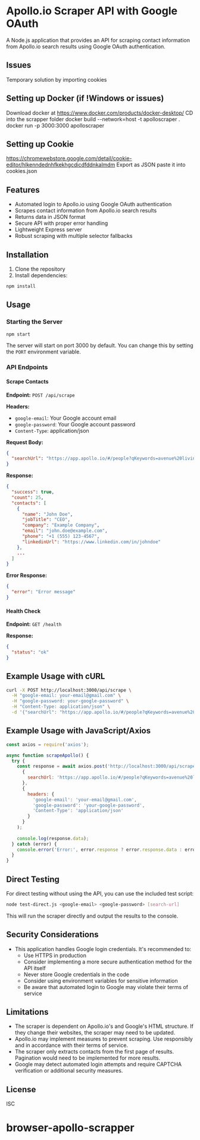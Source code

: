 # Apollo.io Scraper API with Google OAuth

A Node.js application that provides an API for scraping contact information from Apollo.io search results using Google OAuth authentication.

## Issues
  Temporary solution by importing cookies
  
## Setting up Docker (if !Windows or issues)
  Download docker at https://www.docker.com/products/docker-desktop/
  CD into the scrapper folder
  docker build --network=host -t apolloscraper .
  docker run -p 3000:3000 apolloscraper


## Setting up Cookie
https://chromewebstore.google.com/detail/cookie-editor/hlkenndednhfkekhgcdicdfddnkalmdm 
Export as JSON
paste it into cookies.json

## Features

- Automated login to Apollo.io using Google OAuth authentication
- Scrapes contact information from Apollo.io search results
- Returns data in JSON format
- Secure API with proper error handling
- Lightweight Express server
- Robust scraping with multiple selector fallbacks

## Installation

1. Clone the repository
2. Install dependencies:

```bash
npm install
```

## Usage

### Starting the Server

```bash
npm start
```

The server will start on port 3000 by default. You can change this by setting the `PORT` environment variable.

### API Endpoints

#### Scrape Contacts

**Endpoint:** `POST /api/scrape`

**Headers:**
- `google-email`: Your Google account email
- `google-password`: Your Google account password
- `Content-Type`: application/json

**Request Body:**
```json
{
  "searchUrl": "https://app.apollo.io/#/people?qKeywords=avenue%20living&personTitles[]=ceo&sortAscending=false&sortByField=%5Bnone%5D&page=1"
}
```

**Response:**
```json
{
  "success": true,
  "count": 25,
  "contacts": [
    {
      "name": "John Doe",
      "jobTitle": "CEO",
      "company": "Example Company",
      "email": "john.doe@example.com",
      "phone": "+1 (555) 123-4567",
      "linkedinUrl": "https://www.linkedin.com/in/johndoe"
    },
    ...
  ]
}
```

**Error Response:**
```json
{
  "error": "Error message"
}
```

#### Health Check

**Endpoint:** `GET /health`

**Response:**
```json
{
  "status": "ok"
}
```

## Example Usage with cURL

```bash
curl -X POST http://localhost:3000/api/scrape \
  -H "google-email: your-email@gmail.com" \
  -H "google-password: your-google-password" \
  -H "Content-Type: application/json" \
  -d '{"searchUrl": "https://app.apollo.io/#/people?qKeywords=avenue%20living&personTitles[]=ceo&sortAscending=false&sortByField=%5Bnone%5D&page=1"}'
```

## Example Usage with JavaScript/Axios

```javascript
const axios = require('axios');

async function scrapeApollo() {
  try {
    const response = await axios.post('http://localhost:3000/api/scrape', 
      { 
        searchUrl: 'https://app.apollo.io/#/people?qKeywords=avenue%20living&personTitles[]=ceo&sortAscending=false&sortByField=%5Bnone%5D&page=1' 
      },
      { 
        headers: {
          'google-email': 'your-email@gmail.com',
          'google-password': 'your-google-password',
          'Content-Type': 'application/json'
        }
      }
    );
    
    console.log(response.data);
  } catch (error) {
    console.error('Error:', error.response ? error.response.data : error.message);
  }
}
```

## Direct Testing

For direct testing without using the API, you can use the included test script:

```bash
node test-direct.js <google-email> <google-password> [search-url]
```

This will run the scraper directly and output the results to the console.

## Security Considerations

- This application handles Google login credentials. It's recommended to:
  - Use HTTPS in production
  - Consider implementing a more secure authentication method for the API itself
  - Never store Google credentials in the code
  - Consider using environment variables for sensitive information
  - Be aware that automated login to Google may violate their terms of service

## Limitations

- The scraper is dependent on Apollo.io's and Google's HTML structure. If they change their websites, the scraper may need to be updated.
- Apollo.io may implement measures to prevent scraping. Use responsibly and in accordance with their terms of service.
- The scraper only extracts contacts from the first page of results. Pagination would need to be implemented for more results.
- Google may detect automated login attempts and require CAPTCHA verification or additional security measures.

## License

ISC
# browser-apollo-scrapper
